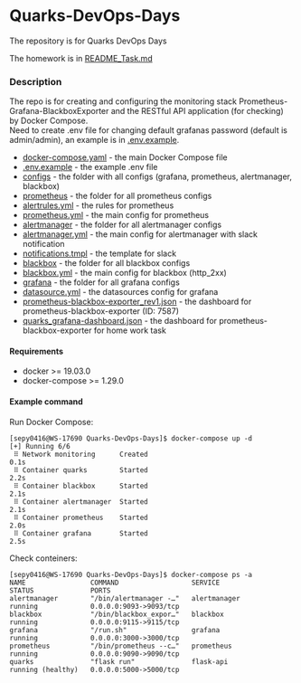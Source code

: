 # Quarks-DevOps-Days
The repository is for Quarks DevOps Days  

The homework is in [README_Task.md](README_Task.md)  

### Description
The repo is for creating and configuring the monitoring stack Prometheus-Grafana-BlackboxExporter and the RESTful API application (for checking) by Docker Compose.  
Need to create .env file for changing default grafanas password (default is admin/admin), an example is in [.env.example](.env.example).

* [docker-compose.yaml](docker-compose.yaml)                      - the main Docker Compose file
* [.env.example](.env.example)                                    - the example .env file
* [configs](/configs/)                                            - the folder with all configs (grafana, prometheus, alertmanager, blackbox)  
* [prometheus](/configs/prometheus/)                              - the folder for all prometheus configs
* [alertrules.yml](/configs/prometheus/alertrules.yml)            - the rules for prometheus
* [prometheus.yml](/configs/prometheus/prometheus.yml)            - the main config for prometheus
* [alertmanager](/configs/alertmanager/)                          - the folder for all alertmanager configs
* [alertmanager.yml](/configs/alertmanager/alertmanager.yml)      - the main config for alertmanager with slack notification
* [notifications.tmpl](/configs/alertmanager/notifications.tmpl)  - the template for slack
* [blackbox](/configs/blackbox/)                  - the folder for all blackbox configs
* [blackbox.yml](/configs/blackbox/blackbox.yml)  - the main config for blackbox (http_2xx)
* [grafana](/configs/grafana/)                                    - the folder for all grafana configs
* [datasource.yml](/configs/grafana/provisioning/datasources/datasource.yml)   - the datasources config for grafana
* [prometheus-blackbox-exporter_rev1.json](/configs/grafana/provisioning/dashboards/prometheus-blackbox-exporter_rev1.json)                                    - the dashboard for prometheus-blackbox-exporter (ID: 7587)
* [quarks_grafana-dashboard.json](/configs/grafana/provisioning/dashboards/quarks_grafana-dashboard.json)                                    - the dashboard for prometheus-blackbox-exporter for home work task


#### Requirements
* docker >= 19.03.0
* docker-compose >= 1.29.0

#### Example command

Run Docker Compose:
```
[sepy0416@WS-17690 Quarks-DevOps-Days]$ docker-compose up -d
[+] Running 6/6
 ⠿ Network monitoring      Created                                                                                                           0.1s
 ⠿ Container quarks        Started                                                                                                           2.2s
 ⠿ Container blackbox      Started                                                                                                           2.1s 
 ⠿ Container alertmanager  Started                                                                                                           2.1s 
 ⠿ Container prometheus    Started                                                                                                           2.0s 
 ⠿ Container grafana       Started                                                                                                           2.5s
```

Check conteiners:
```
[sepy0416@WS-17690 Quarks-DevOps-Days]$ docker-compose ps -a
NAME                COMMAND                  SERVICE             STATUS              PORTS
alertmanager        "/bin/alertmanager -…"   alertmanager        running             0.0.0.0:9093->9093/tcp
blackbox            "/bin/blackbox_expor…"   blackbox            running             0.0.0.0:9115->9115/tcp
grafana             "/run.sh"                grafana             running             0.0.0.0:3000->3000/tcp
prometheus          "/bin/prometheus --c…"   prometheus          running             0.0.0.0:9090->9090/tcp
quarks              "flask run"              flask-api           running (healthy)   0.0.0.0:5000->5000/tcp
```

